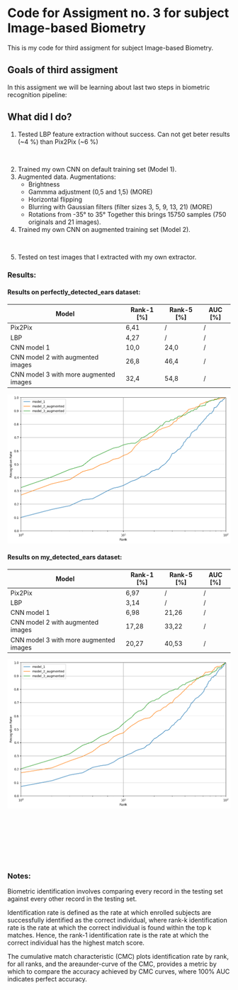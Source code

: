 # Code for Assigment no. 3 for subject Image-based Biometry

This is my code for third assigment for subject Image-based Biometry.

## Goals of third assigment
In this assigment we will be learning about last two steps in biometric recognition pipeline:


## What did I do?
1. Tested LBP feature extraction without success. Can not get beter results (~4 %)  than Pix2Pix (~6 %) 
<br />

2. Trained my own CNN on default training set (Model 1).
3. Augmented data. Augmentations:
    - Brightness
    - Gammma adjustment (0,5 and 1,5) (MORE)
    - Horizontal flipping
    - Blurring with Gaussian filters (filter sizes 3, 5, 9, 13, 21)  (MORE)
    - Rotations from -35° to 35°
    Together this brings 15750 samples (750 originals and 21 images).
4. Trained my own CNN on augmented training set (Model 2).
<br />

5. Tested on test images that I extracted with my own extractor.

### Results:
#### Results on perfectly_detected_ears dataset:
| Model  | Rank-1 [%] | Rank-5 [%] | AUC [%] |
| ------------- | ------------- | ------------- | ------------- |
| Pix2Pix | 6,41 | / | / |
| LBP | 4,27 | / | / |
| CNN model 1 | 10,0 | 24,0 | / |
| CNN model 2 with augmented images | 26,8 | 46,4 | / |
| CNN model 3 with more augmented images | 32,4 | 54,8 | / |

![alt text](https://github.com/Kami0n/SB-Assigment-3/blob/main/results/graph_perfectly_detected_ears.png?raw=true)


#### Results on my_detected_ears dataset:
| Model  | Rank-1 [%] | Rank-5 [%] | AUC [%] |
| ------------- | ------------- | ------------- | ------------- |
| Pix2Pix | 6,97 | / | / |
| LBP | 3,14 | / | / |
| CNN model 1 | 6,98 | 21,26 | / |
| CNN model 2 with augmented images | 17,28 | 33,22 | / |
| CNN model 3 with more augmented images | 20,27 | 40,53 | / |

![alt text](https://github.com/Kami0n/SB-Assigment-3/blob/main/results/graph_my_detected_ears.png?raw=true)


<br /><br /><br /><br /><br /><br />

### Notes:
Biometric identification involves comparing every record in the testing set against every other record in the testing set.

Identification rate is defined as the rate at which enrolled subjects are successfully identified as the correct individual,
where rank-k identification rate is the rate at which the correct individual is found within the top k matches.
Hence, the rank-1 identification rate is the rate at which the correct individual has the highest match score.

The cumulative match characteristic (CMC) plots identification rate by rank, for all ranks, and the areaunder-curve of the CMC, provides a metric by which to compare the accuracy achieved by CMC curves, where 100% AUC indicates perfect accuracy.